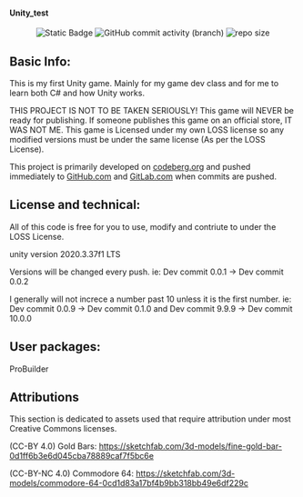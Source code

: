 #### Unity_test

<p align="center">
  <img alt="Static Badge" src="https://img.shields.io/badge/License-LOSS-green">
  <img alt="GitHub commit activity (branch)" src="https://img.shields.io/github/commit-activity/t/firebadnofire/unity_test">
  <img alt="repo size" src="https://img.shields.io/github/repo-size/firebadnofire/unity_test">
</p>

## Basic Info:
This is my first Unity game. Mainly for my game dev class and for me to learn both C# and how Unity works.

THIS PROJECT IS NOT TO BE TAKEN SERIOUSLY! This game will NEVER be ready for publishing. If someone publishes this game on an official store, IT WAS NOT ME. This game is Licensed under my own LOSS license so any modified versions must be under the same license (As per the LOSS License). 

This project is primarily developed on [codeberg.org](https://codeberg.org/firebadnofire/unity_test) and pushed immediately to [GitHub.com](https://github.com/firebadnofire/unity_test) and [GitLab.com](https://gitlab.com/firebadnofire/unity_test) when commits are pushed.

## License and technical:
All of this code is free for you to use, modify and contriute to under the LOSS License.

unity version 2020.3.37f1 LTS

Versions will be changed every push. ie: Dev commit 0.0.1 -> Dev commit 0.0.2

I generally will not increce a number past 10 unless it is the first number. ie: Dev commit 0.0.9 -> Dev commit 0.1.0 and Dev commit 9.9.9 -> Dev commit 10.0.0

## User packages:
ProBuilder


## Attributions

This section is dedicated to assets used that require attribution under most Creative Commons licenses.

(CC-BY 4.0) Gold Bars: <https://sketchfab.com/3d-models/fine-gold-bar-0d1ff6b3e6d045cba78889caf7f5bc6e>

(CC-BY-NC 4.0) Commodore 64: <https://sketchfab.com/3d-models/commodore-64-0cd1d83a17bf4b9bb318bb49e6df229c>

